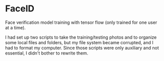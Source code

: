 # FaceID
Face verification model training with tensor flow (only trained for one user at a time).

I had set up two scripts to take the training/testing photos and to organize some local files and folders, but my file system became corrupted, and I had to format my computer. Since those scripts were only auxiliary and not essential, I didn't bother to rewrite them.
